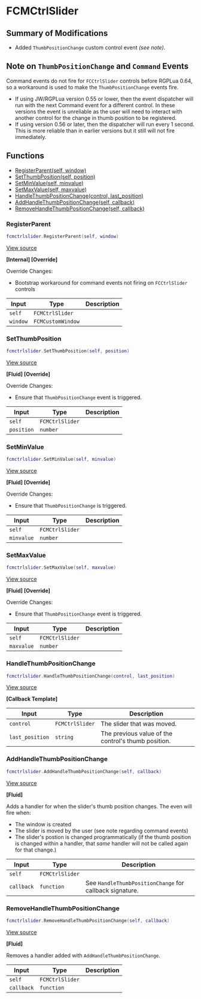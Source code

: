 # FCMCtrlSlider

## Summary of Modifications
- Added `ThumbPositionChange` custom control event *(see note)*.

## Note on `ThumbPositionChange` and `Command` Events
Command events do not fire for `FCCtrlSlider` controls before RGPLua 0.64, so a workaround is used to make the `ThumbPositionChange` events fire.
- If using JW/RGPLua version 0.55 or lower, then the event dispatcher will run with the next Command event for a different control. In these versions the event is unreliable as the user will need to interact with another control for the change in thumb position to be registered.
- If using version 0.56 or later, then the dispatcher will run every 1 second. This is more reliable than in earlier versions but it still will not fire immediately.

## Functions

- [RegisterParent(self, window)](#registerparent)
- [SetThumbPosition(self, position)](#setthumbposition)
- [SetMinValue(self, minvalue)](#setminvalue)
- [SetMaxValue(self, maxvalue)](#setmaxvalue)
- [HandleThumbPositionChange(control, last_position)](#handlethumbpositionchange)
- [AddHandleThumbPositionChange(self, callback)](#addhandlethumbpositionchange)
- [RemoveHandleThumbPositionChange(self, callback)](#removehandlethumbpositionchange)

### RegisterParent

```lua
fcmctrlslider.RegisterParent(self, window)
```

[View source](https://github.com/finale-lua/lua-scripts/tree/refs/heads/master/src/mixin/FCMCtrlSlider.lua#L56)

**[Internal] [Override]**

Override Changes:
- Bootstrap workaround for command events not firing on `FCCtrlSlider` controls

| Input | Type | Description |
| ----- | ---- | ----------- |
| `self` | `FCMCtrlSlider` |  |
| `window` | `FCMCustomWindow` |  |

### SetThumbPosition

```lua
fcmctrlslider.SetThumbPosition(self, position)
```

[View source](https://github.com/finale-lua/lua-scripts/tree/refs/heads/master/src/mixin/FCMCtrlSlider.lua#L83)

**[Fluid] [Override]**

Override Changes:
- Ensure that `ThumbPositionChange` event is triggered.

| Input | Type | Description |
| ----- | ---- | ----------- |
| `self` | `FCMCtrlSlider` |  |
| `position` | `number` |  |

### SetMinValue

```lua
fcmctrlslider.SetMinValue(self, minvalue)
```

[View source](https://github.com/finale-lua/lua-scripts/tree/refs/heads/master/src/mixin/FCMCtrlSlider.lua#L102)

**[Fluid] [Override]**

Override Changes:
- Ensure that `ThumbPositionChange` is triggered.

| Input | Type | Description |
| ----- | ---- | ----------- |
| `self` | `FCMCtrlSlider` |  |
| `minvalue` | `number` |  |

### SetMaxValue

```lua
fcmctrlslider.SetMaxValue(self, maxvalue)
```

[View source](https://github.com/finale-lua/lua-scripts/tree/refs/heads/master/src/mixin/FCMCtrlSlider.lua#L121)

**[Fluid] [Override]**

Override Changes:
- Ensure that `ThumbPositionChange` event is triggered.

| Input | Type | Description |
| ----- | ---- | ----------- |
| `self` | `FCMCtrlSlider` |  |
| `maxvalue` | `number` |  |

### HandleThumbPositionChange

```lua
fcmctrlslider.HandleThumbPositionChange(control, last_position)
```

[View source](https://github.com/finale-lua/lua-scripts/tree/refs/heads/master/src/mixin/FCMCtrlSlider.lua#L139)

**[Callback Template]**

| Input | Type | Description |
| ----- | ---- | ----------- |
| `control` | `FCMCtrlSlider` | The slider that was moved. |
| `last_position` | `string` | The previous value of the control's thumb position. |

### AddHandleThumbPositionChange

```lua
fcmctrlslider.AddHandleThumbPositionChange(self, callback)
```

[View source](https://github.com/finale-lua/lua-scripts/tree/refs/heads/master/src/mixin/FCMCtrlSlider.lua#L158)

**[Fluid]**

Adds a handler for when the slider's thumb position changes.
The even will fire when:
- The window is created
- The slider is moved by the user (see note regarding command events)
- The slider's postion is changed programmatically (if the thumb position is changed within a handler, that *same* handler will not be called again for that change.)

| Input | Type | Description |
| ----- | ---- | ----------- |
| `self` | `FCMCtrlSlider` |  |
| `callback` | `function` | See `HandleThumbPositionChange` for callback signature. |

### RemoveHandleThumbPositionChange

```lua
fcmctrlslider.RemoveHandleThumbPositionChange(self, callback)
```

[View source](https://github.com/finale-lua/lua-scripts/tree/refs/heads/master/src/mixin/FCMCtrlSlider.lua#L163)

**[Fluid]**

Removes a handler added with `AddHandleThumbPositionChange`.

| Input | Type | Description |
| ----- | ---- | ----------- |
| `self` | `FCMCtrlSlider` |  |
| `callback` | `function` |  |
